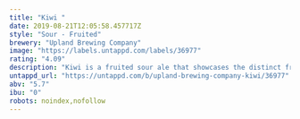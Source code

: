 ```yaml
---
title: "Kiwi "
date: 2019-08-21T12:05:58.457717Z
style: "Sour - Fruited"
brewery: "Upland Brewing Company"
image: "https://labels.untappd.com/labels/36977"
rating: "4.09"
description: "Kiwi is a fruited sour ale that showcases the distinct fruit characteristics of fresh kiwis melded with a mildly tart base of sour blonde ale. Hazy and golden/straw in appearance upon pouring, with zesty amounts of carbonation. Its fresh kiwi and tropical aromas meld with floral and wine-like notes. Wonderful rich kiwi flavors follow in the taste, accompanied by refreshing tartness. The finish is dry, with mouthwatering tanginess and kiwi flavor."
untappd_url: "https://untappd.com/b/upland-brewing-company-kiwi/36977"
abv: "5.7"
ibu: "0"
robots: noindex,nofollow
---
```

